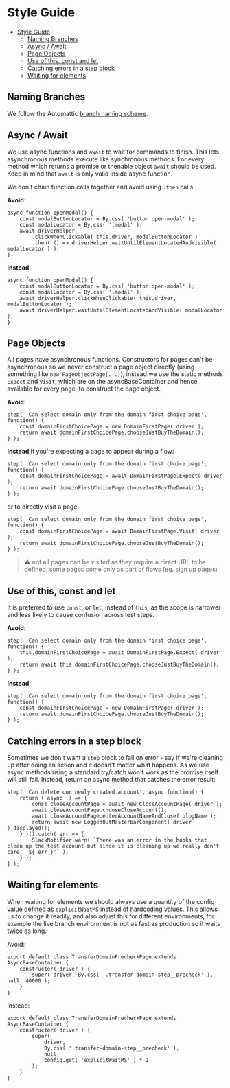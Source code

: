 # Style Guide

<!-- TOC -->

- [Style Guide](#style-guide)
  - [Naming Branches](#naming-branches)
  - [Async / Await](#async--await)
  - [Page Objects](#page-objects)
  - [Use of this, const and let](#use-of-this-const-and-let)
  - [Catching errors in a step block](#catching-errors-in-a-step-block)
  - [Waiting for elements](#waiting-for-elements)

<!-- /TOC -->

## Naming Branches

We follow the Automattic [branch naming scheme](https://github.com/Automattic/wp-calypso/blob/HEAD/docs/git-workflow.md#branch-naming-scheme).

## Async / Await

We use async functions and `await` to wait for commands to finish. This lets asynchronous methods execute like synchronous methods.
For every method which returns a promise or thenable object `await` should be used. Keep in mind that `await` is only valid inside async function.

We don't chain function calls together and avoid using `.then` calls.

**Avoid**:

```
async function openModal() {
	const modalButtonLocator = By.css( 'button.open-modal' );
	const modalLocator = By.css( '.modal' );
	await driverHelper
		.clickWhenClickable( this.driver, modalButtonLocator )
		.then( () => driverHelper.waitUntilElementLocatedAndVisible( modalLocator ) );
}
```

**Instead**:

```
async function openModal() {
	const modalButtonLocator = By.css( 'button.open-modal' );
	const modalLocator = By.css( '.modal' );
	await driverHelper.clickWhenClickable( this.driver, modalButtonLocator );
	await driverHelper.waitUntilElementLocatedAndVisible( modalLocator );
}
```

## Page Objects

All pages have asynchronous functions. Constructors for pages can't be asynchronous so we never construct a page object directly (using something like `new PageObjectPage(...)`), instead we use the static methods `Expect` and `Visit`, which are on the asyncBaseContainer and hence available for every page, to construct the page object.

**Avoid**:

```
step( 'Can select domain only from the domain first choice page', function() {
	const domainFirstChoicePage = new DomainFirstPage( driver );
	return await domainFirstChoicePage.chooseJustBuyTheDomain();
} );
```

**Instead** if you're expecting a page to appear during a flow:

```
step( 'Can select domain only from the domain first choice page', function() {
	const domainFirstChoicePage = await DomainFirstPage.Expect( driver );
	return await domainFirstChoicePage.chooseJustBuyTheDomain();
} );
```

or to directly visit a page:

```
step( 'Can select domain only from the domain first choice page', function() {
	const domainFirstChoicePage = await DomainFirstPage.Visit( driver );
	return await domainFirstChoicePage.chooseJustBuyTheDomain();
} );
```

> :warning: not all pages can be visited as they require a direct URL to be defined, some pages come only as part of flows (eg. sign up pages)

## Use of this, const and let

It is preferred to use `const`, or `let`, instead of `this`, as the scope is narrower and less likely to cause confusion across test steps.

**Avoid**:

```
step( 'Can select domain only from the domain first choice page', function() {
	this.domainFirstChoicePage = await DomainFirstPage.Expect( driver );
	return await this.domainFirstChoicePage.chooseJustBuyTheDomain();
} );
```

**Instead**:

```
step( 'Can select domain only from the domain first choice page', function() {
	const domainFirstChoicePage = new DomainFirstPage( driver );
	return await domainFirstChoicePage.chooseJustBuyTheDomain();
} );
```

## Catching errors in a step block

Sometimes we don't want a `step` block to fail on error - say if we're cleaning up after doing an action and it doesn't matter what happens. As we use async methods using a standard try/catch won't work as the promise itself will still fail. Instead, return an async method that catches the error result:

```
step( 'Can delete our newly created account', async function() {
	return ( async () => {
		const closeAccountPage = await new CloseAccountPage( driver );
		await closeAccountPage.chooseCloseAccount();
		await closeAccountPage.enterAccountNameAndClose( blogName );
		return await new LoggedOutMasterbarComponent( driver ).displayed();
	} )().catch( err => {
		SlackNotifier.warn( `There was an error in the hooks that clean up the test account but since it is cleaning up we really don't care: '${ err }'` );
	} );
} );
```

## Waiting for elements

When waiting for elements we should always use a quantity of the config value defined as `explicitWaitMS` instead of hardcoding values. This allows us to change it readily, and also adjust this for different environments, for example the live branch environment is not as fast as production so it waits twice as long.

Avoid:

```
export default class TransferDomainPrecheckPage extends AsyncBaseContainer {
	constructor( driver ) {
		super( driver, By.css( '.transfer-domain-step__precheck' ), null, 40000 );
	}
}
```

instead:

```
export default class TransferDomainPrecheckPage extends AsyncBaseContainer {
	constructor( driver ) {
		super(
			driver,
			By.css( '.transfer-domain-step__precheck' ),
			null,
			config.get( 'explicitWaitMS' ) * 2
		);
	}
}
```

